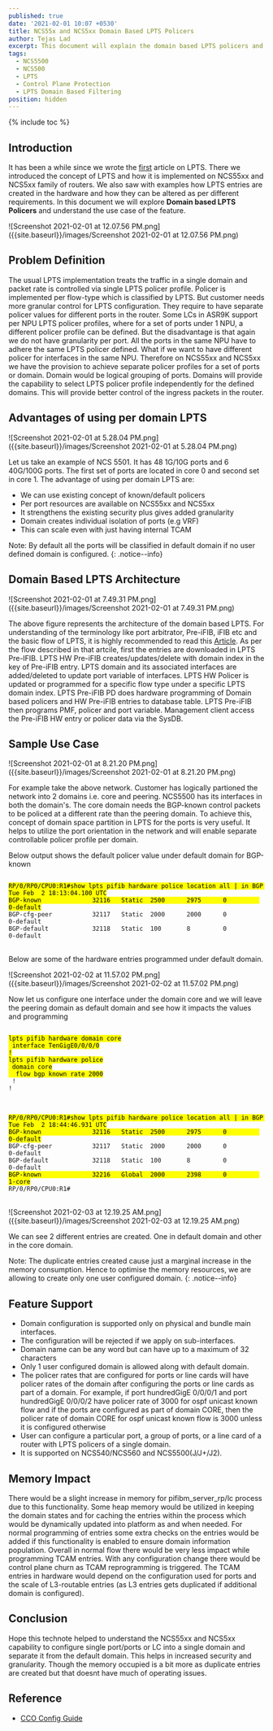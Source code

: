 ```yaml
---
published: true
date: '2021-02-01 10:07 +0530'
title: NCS55x and NCS5xx Domain Based LPTS Policers
author: Tejas Lad
excerpt: This document will explain the domain based LPTS policers and its use cases
tags:
  - NCS5500
  - NCS500
  - LPTS
  - Control Plane Protection
  - LPTS Domain Based Filtering
position: hidden
---
```

{% include toc %}

## Introduction

It has been a while since we wrote the [first](https://xrdocs.io/ncs5500/tutorials/introduction-to-ncs55xx-and-ncs5xx-lpts/ "first") article on LPTS. There we introduced the concept of LPTS and how it is implemented on NCS55xx and NCS5xx family of routers. We also saw with examples how LPTS entries are created in the hardware and how they can be altered as per different requirements. In this document we will explore **Domain based LPTS Policers** and understand the use case of the feature.

![Screenshot 2021-02-01 at 12.07.56 PM.png]({{site.baseurl}}/images/Screenshot 2021-02-01 at 12.07.56 PM.png)

## Problem Definition

The usual LPTS implementation treats the traffic in a single domain and packet rate is controlled via single LPTS policer profile. Policer is implemented per flow-type which is classified by LPTS. But customer needs more granular control for LPTS configuration. They require to have separate policer values for different ports in the router. Some LCs in ASR9K support per NPU LPTS policer profiles, where for a set of ports under 1 NPU, a different policer profile can be defined. But the disadvantage is that again we do not have granularity per port. All the ports in the same NPU have to adhere the same LPTS policer defined. What if we want to have different policer for interfaces in the same NPU. Therefore on NCS55xx and NCS5xx we have the provision to achieve separate policer profiles for a set of ports or domain. Domain would be logical grouping of ports. Domains will provide the capability to select LPTS policer profile independently for the defined domains. This will provide better control of the ingress packets in the router.

## Advantages of using per domain LPTS 

![Screenshot 2021-02-01 at 5.28.04 PM.png]({{site.baseurl}}/images/Screenshot 2021-02-01 at 5.28.04 PM.png)

Let us take an example of NCS 5501. It has 48 1G/10G ports and 6 40G/100G ports. The first set of ports are located in core 0 and second set in core 1. The advantage of using per domain LPTS are:    
  - We can use existing concept of known/default policers
  - Per port resources are available on NCS55xx and NCS5xx 
  - It strengthens the existing security plus gives added granularity
  - Domain creates individual isolation of ports (e.g VRF)
  - This can scale even with just having internal TCAM
 
Note: By default all the ports will be classified in default domain if no user defined domain is configured. 
{: .notice--info}


## Domain Based LPTS Architecture
 
![Screenshot 2021-02-01 at 7.49.31 PM.png]({{site.baseurl}}/images/Screenshot 2021-02-01 at 7.49.31 PM.png)
 
The above figure represents the architecture of the domain based LPTS. For understanding of the terminology like port arbitrator, Pre-iFIB, iFIB etc and the basic flow of LPTS, it is highly recommended to read this [Article](https://xrdocs.io/ncs5500/tutorials/introduction-to-ncs55xx-and-ncs5xx-lpts/ "article"). As per the flow described in that artcile, first the entries are downloaded in LPTS Pre-IFIB. LPTS HW Pre-iFIB creates/updates/delete with domain index in the key of Pre-iFIB entry. LPTS domain and its associated interfaces are added/deleted to update port variable of interfaces. LPTS HW Policer is updated or programmed for a specific flow type under a specific LPTS domain index. LPTS Pre-iFIB PD does hardware programming of Domain based policers and HW Pre-iFIB entries to database table. LPTS Pre-iFIB then programs PMF, policer and port variable. Management client access the Pre-iFIB HW entry or policer data via the SysDB.


## Sample Use Case

![Screenshot 2021-02-01 at 8.21.20 PM.png]({{site.baseurl}}/images/Screenshot 2021-02-01 at 8.21.20 PM.png)

For example take the above network. Customer has logically partioned the network into 2 domains i.e. core and peering. NCS5500 has its interfaces in both the domain's.  The core domain needs the BGP-known control packets to be policed at a different rate than the peering domain. To achieve this, concept of domain space partition in LPTS for the ports is very useful. It helps to utilize the port orientation in the network and will enable separate controllable policer profile per domain. 

Below output shows the default policer value under default domain for BGP-known

<div class="highlighter-rouge">
<pre class="highlight">
<code>
<mark>RP/0/RP0/CPU0:R1#show lpts pifib hardware police location all | in BGP 
Tue Feb  2 18:13:04.100 UTC
BGP-known              32116   Static  2500      2975      0         0-default</mark>
BGP-cfg-peer           32117   Static  2000      2000      0         0-default
BGP-default            32118   Static  100       8         0         0-default
</code>
</pre>
</div>

Below are some of the hardware entries programmed under default domain.

![Screenshot 2021-02-02 at 11.57.02 PM.png]({{site.baseurl}}/images/Screenshot 2021-02-02 at 11.57.02 PM.png)

Now let us configure one interface under the domain core and we will leave the peering domain as default domain and see how it impacts the values and programming

<div class="highlighter-rouge">
<pre class="highlight">
<code>
<mark>lpts pifib hardware domain core
 interface TenGigE0/0/0/0
!
lpts pifib hardware police
 domain core
  flow bgp known rate 2000</mark>
 !
!
</code>
</pre>
</div>


<div class="highlighter-rouge">
<pre class="highlight">
<code>
<mark>RP/0/RP0/CPU0:R1#show lpts pifib hardware police location all | in BGP           
Tue Feb  2 18:44:46.931 UTC
BGP-known              32116   Static  2500      2975      0         0-default</mark>
BGP-cfg-peer           32117   Static  2000      2000      0         0-default
BGP-default            32118   Static  100       8         0         0-default
<mark>BGP-known              32216   Global  2000      2398      0         1-core</mark>
RP/0/RP0/CPU0:R1#
</code>
</pre>
</div>

![Screenshot 2021-02-03 at 12.19.25 AM.png]({{site.baseurl}}/images/Screenshot 2021-02-03 at 12.19.25 AM.png)

We can see 2 different entries are created. One in default domain and other in the core domain.

Note: The duplicate entries created cause just a marginal increase in the memory consumption. Hence to optimise the memory resources, we are allowing to create only one user configured domain.
{: .notice--info}


## Feature Support

- Domain configuration is supported only on physical and bundle main interfaces.
- The configuration will be rejected if we apply on sub-interfaces.
- Domain name can be any word but can have up to a maximum of 32 characters
- Only 1 user configured domain is allowed along with default domain.
- The policer rates that are configured for ports or line cards will have policer rates of the domain after configuring the ports or line cards as part of a domain. For example, if port hundredGigE 0/0/0/1 and port hundredGigE 0/0/0/2 have policer rate of 3000 for ospf unicast known flow and if the ports are configured as part of domain CORE, then the policer rate of domain CORE for ospf unicast known flow is 3000 unless it is configured otherwise
- User can configure a particular port, a group of ports, or a line card of a router with LPTS policers of a single domain.
- It is supported on NCS540/NCS560 and NCS5500(J/J+/J2).

## Memory Impact

There would be a slight increase in memory for pifibm_server_rp/lc process due to this functionality. Some heap memory would be utilized in keeping the domain states and for caching the entries within the process which would be dynamically updated into platform as and when needed. 
For normal programming of entries some extra checks on the entries would be added if this functionality is enabled to ensure domain information population. Overall in normal flow there would be very less impact while programming TCAM entries. With any configuration change there would be control plane churn as TCAM reprogramming is triggered. The TCAM entries in hardware would depend on the configuration used for ports and the scale of L3-routable entries (as L3 entries gets duplicated if additional domain is configured). 

## Conclusion

Hope this technote helped to understand the NCS55xx and NCS5xx capability to configure single port/ports or LC into a single domain and separate it from the default domain. This helps in increased security and granularity. Though the memory occupied is a bit more as duplicate entries are created but that doesnt have much of operating issues. 
 
## Reference

- [CCO Config Guide](https://www.cisco.com/c/en/us/td/docs/iosxr/ncs5500/ip-addresses/62x/b-ip-addresses-configuration-guide-ncs5500-62x/b-ipaddr-cg-ncs5500-62x_chapter_0111.html#Cisco_Concept.dita_201aa6d6-27c3-4c40-b53e-35dd7d4c0912)

